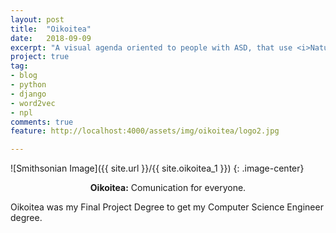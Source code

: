 ```yaml
---
layout: post
title:  "Oikoitea"
date:   2018-09-09
excerpt: "A visual agenda oriented to people with ASD, that use <i>Natural Language Proccessing</i> for Image Retrieval"
project: true
tag:
- blog
- python
- django
- word2vec
- npl
comments: true
feature: http://localhost:4000/assets/img/oikoitea/logo2.jpg

---
```




![Smithsonian Image]({{ site.url }}/{{ site.oikoitea_1 }})
{: .image-center}

    
<center><b>Oikoitea:</b> Comunication for everyone.</center>

Oikoitea was my Final Project Degree to get my Computer Science Engineer degree.
